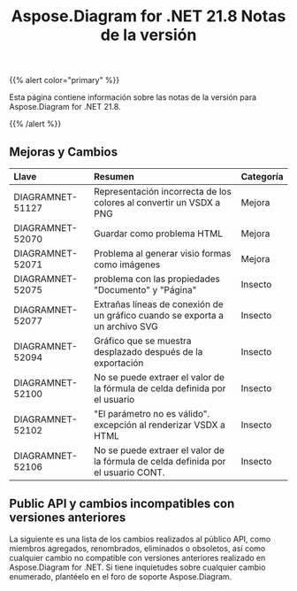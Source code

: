 ﻿---
title: Aspose.Diagram for .NET 21.8 Notas de la versión
type: docs
weight: 5
url: /es/net/aspose-diagram-for-net-21-8-release-notes/
---
{{% alert color="primary" %}} 

Esta página contiene información sobre las notas de la versión para Aspose.Diagram for .NET 21.8.

{{% /alert %}} 
## **Mejoras y Cambios**

|**Llave**|**Resumen**|**Categoría**|
|:- |:- |:- |
|DIAGRAMNET-51127|Representación incorrecta de los colores al convertir un VSDX a PNG|Mejora|
|DIAGRAMNET-52070|Guardar como problema HTML|Mejora|
|DIAGRAMNET-52071|Problema al generar visio formas como imágenes|Mejora|
|DIAGRAMNET-52075|problema con las propiedades "Documento" y "Página"|Insecto|
|DIAGRAMNET-52077|Extrañas líneas de conexión de un gráfico cuando se exporta a un archivo SVG|Insecto|
|DIAGRAMNET-52094|Gráfico que se muestra desplazado después de la exportación|Insecto|
|DIAGRAMNET-52100|No se puede extraer el valor de la fórmula de celda definida por el usuario|Insecto|
|DIAGRAMNET-52102|"El parámetro no es válido". excepción al renderizar VSDX a HTML|Insecto|
|DIAGRAMNET-52106|No se puede extraer el valor de la fórmula de celda definida por el usuario CONT.|Insecto|

## **Public API y cambios incompatibles con versiones anteriores**
La siguiente es una lista de los cambios realizados al público API, como miembros agregados, renombrados, eliminados o obsoletos, así como cualquier cambio no compatible con versiones anteriores realizado en Aspose.Diagram for .NET. Si tiene inquietudes sobre cualquier cambio enumerado, plantéelo en el foro de soporte Aspose.Diagram.





